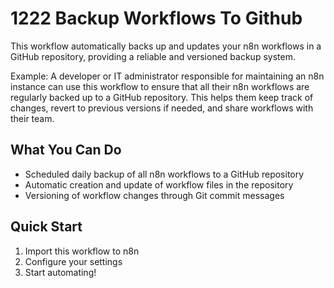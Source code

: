 # 1222 Backup Workflows To Github

This workflow automatically backs up and updates your n8n workflows in a GitHub repository, providing a reliable and versioned backup system.

Example: A developer or IT administrator responsible for maintaining an n8n instance can use this workflow to ensure that all their n8n workflows are regularly backed up to a GitHub repository. This helps them keep track of changes, revert to previous versions if needed, and share workflows with their team.

## What You Can Do
- Scheduled daily backup of all n8n workflows to a GitHub repository
- Automatic creation and update of workflow files in the repository
- Versioning of workflow changes through Git commit messages

## Quick Start
1. Import this workflow to n8n
2. Configure your settings
3. Start automating!

